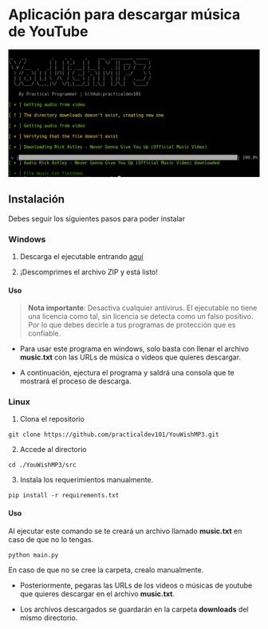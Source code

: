 # Aplicación para descargar música de YouTube

![Demo Image](https://github.com/practicaldev101/YouWishMP3/blob/main/docs/demo.png)

## Instalación
Debes seguir los siguientes pasos para poder instalar

### Windows

1. Descarga el ejecutable entrando [aquí](https://github.com/practicaldev101/YouWishMP3/releases/tag/Windows)

2. ¡Descomprimes el archivo ZIP y está listo!

#### Uso

> **Nota importante**: Desactiva cualquier antivirus. El ejecutable no tiene una licencia como tal, sin licencia se detecta como un falso positivo. Por lo que debes decirle a tus programas de protección que es confiable.

- Para usar este programa en windows, solo basta con llenar el archivo **music.txt** con las URLs de música o videos que quieres descargar.

- A continuación, ejectura el programa y saldrá una consola que te mostrará el proceso de descarga.

### Linux

1. Clona el repositorio

```
git clone https://github.com/practicaldev101/YouWishMP3.git
```

2. Accede al directorio

```
cd ./YouWishMP3/src
```

3. Instala los requerimientos manualmente.

```
pip install -r requirements.txt
```

#### Uso
Al ejecutar este comando se te creará un archivo llamado **music.txt** en caso de que no lo tengas.

```
python main.py
```

En caso de que no se cree la carpeta, crealo manualmente.

- Posteriormente, pegaras las URLs de los videos o músicas de youtube que quieres descargar en el archivo **music.txt**.

- Los archivos descargados se guardarán en la carpeta **downloads** del mismo directorio.



